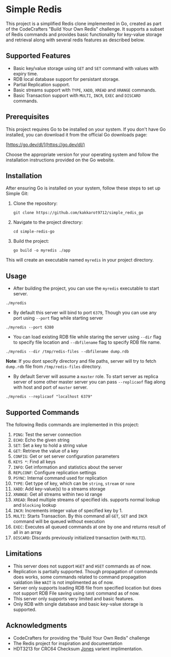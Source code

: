 # Simple Redis

This project is a simplified Redis clone implemented in Go, created as part of the CodeCrafters "Build Your Own Redis" challenge. It supports a subset of Redis commands and provides basic functionality for key-value storage and retrieval along with several redis features as described below.

## Supported Features

- Basic key/value storage using `GET` and `SET` command with values with expiry time.
- RDB local database support for persistant storage.
- Partial Replication support.
- Basic streams support with `TYPE`, `XADD`, `XREAD` and `XRANGE` commands.
- Basic Transaction support with `MULTI`, `INCR`, `EXEC` and `DISCARD` commands.

## Prerequisites

This project requires Go to be installed on your system. If you don't have Go installed, you can download it from the official Go downloads page:

[https://go.dev/dl/](https://go.dev/dl/)

Choose the appropriate version for your operating system and follow the installation instructions provided on the Go website.

## Installation

After ensuring Go is installed on your system, follow these steps to set up Simple Git:

1. Clone the repository:
   ```
   git clone https://github.com/kakkarot9712/simple_redis_go
   ```

2. Navigate to the project directory:
   ```
   cd simple-redis-go
   ```

3. Build the project:
   ```
   go build -o myredis ./app
   ```

This will create an executable named `myredis` in your project directory.

## Usage

- After building the project, you can use the `myredis` executable to start server.
```
./myredis 
```

- By default this server will bind to port `6379`, Though you can use any port using `--port` flag while starting server
```
./myredis --port 6380
```

- You can load existing RDB file while staring the server using `--dir` flag to specify file location and `--dbfilename` flag to specify RDB file name.
```
./myredis --dir /tmp/redis-files --dbfilename dump.rdb
```
**Note**: If you dont specify directory and file paths, server will try to fetch `dump.rdb` file from `/tmp/redis-files` directory.

- By default Server will assume a `master` role. To start server as replica server of some other master server you can pass `--replicaof` flag along with host and port of `master` server.
```
./myredis --replicaof "localhost 6379"
```

## Supported Commands

The following Redis commands are implemented in this project:

1. `PING`: Test the server connection
2. `ECHO`: Echo the given string
3. `SET`: Set a key to hold a string value
4. `GET`: Retrieve the value of a key
5. `CONFIG`: Get or set server configuration parameters
6. `KEYS *`: Find all keys
7. `INFO`: Get information and statistics about the server
8. `REPLCONF`: Configure replication settings
9. `PSYNC`: Internal command used for replication
10. `TYPE`: Get type of key, which can be `string`, `stream` or `none`
11. `XADD`: Add key-value(s) to a streams storage
12. `XRANGE`: Get all streams within two id range
13. `XREAD`: Read multiple streams of specified ids. supports normal lookup and `blocking` lookup
14. `INCR`: Increments integer value of specified key by 1.
15. `MULTI`: Starts Transaction. By this command all `GET`, `SET` and `INCR` command will be queued without execution
16. `EXEC`: Executes all queued commands at one by one and returns result of all in an array
17. `DISCARD`: Discards previously initialized transaction (with `MULTI`).

## Limitations

- This server does not support `HGET` and `HSET` commands as of now.
- Replication is partially supported. Though propagation of commands does works, some commands related to command propagation valdation like `WAIT` is not implimented as of now.
- Server only supports loading RDB file from specified location but does not support RDB File saving using `SAVE` command as of now.
- This server only supports very limited and basic features.
- Only RDB with single database and basic key-value storage is supported.

## Acknowledgments

- CodeCrafters for providing the "Build Your Own Redis" challenge
- The Redis project for inspiration and documentation
- HDT3213 for CRC64 Checksum [Jones](https://github.com/HDT3213/rdb/blob/e5a00e130dda889ce1396d5561f95540418d12fc/crc64jones/crc64.go) varient implimentation.